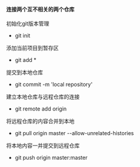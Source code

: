 #### 连接两个互不相关的两个仓库
初始化git版本管理
- git init  

添加当前项目到暂存区
- git add *

提交到本地仓库
- git commit -m 'local repository'

建立本地仓库与远程仓库的连接
- git remote add origin <remote repository name>
  
将远程仓库的内容合并到本地
- git pull origin master --allow-unrelated-histories

将本地内容一并提交到远程仓库
- git push origin master:master
